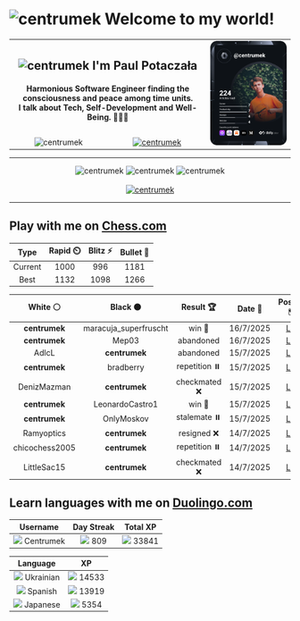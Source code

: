 <h1>
  <img
    src="https://emojis.slackmojis.com/emojis/images/1531849430/4246/blob-sunglasses.gif"
    width="30"
    alt="centrumek"
  />
  Welcome to my world!
</h1>

<table>
  <tbody>
    <tr>
      <td align="center" width="70%" colspan="2">
        <h2>
          <img
            src="https://raw.githubusercontent.com/MartinHeinz/MartinHeinz/master/wave.gif"
            width="30px"
            alt="centrumek"
          />
          I'm Paul Potaczała
        </h2>
        <h4>
          Harmonious Software Engineer finding the consciousness and peace among time units.
          <br/>
          I talk about Tech, Self-Development and Well-Being. 🌿🧘🚀
        </h4>
      </td>
      <td width="30%" rowspan="2">
        <a href="https://app.daily.dev/centrumek">
          <img
            src="./devcard.svg"
            alt="centrumek"
          />
        </a>
      </td>
    </tr>
    <tr align="center">
      <td>
        <img
          src="https://komarev.com/ghpvc/?username=centrumek&label=visitors&color=0e75b6&style=flat"
          alt="centrumek"
        >
      </td>
      <td>
        <a href="https://stackoverflow.com/users/14496012/centrumek">
          <img
            src="https://stackoverflow.com/users/flair/14496012.png?theme=dark"
            alt="centrumek"
          >
        </a>
      </td>
    </tr>
  </tbody>
</table>

---
<div align="center">
  <img 
    src="https://github-readme-stats.vercel.app/api?username=centrumek&show_icons=true&count_private=true&theme=dark&hide_border=true&hide=issues,contribs&bg_color=00000000"
    alt="centrumek"
  />
  <img
    src="https://github-readme-stats.vercel.app/api/top-langs/?username=centrumek&layout=compact&hide_border=true&theme=dark&bg_color=00000000&langs_count=6&exclude_repo=air-statistic-app"
    alt="centrumek"
  />
  <img 
    src="https://github-readme-streak-stats.herokuapp.com?user=centrumek&theme=dark&hide_border=true&background=FFFFFF00"
    alt="centrumek"
  />
  <br/>
  <br/>
  <a href="https://www.buymeacoffee.com/centrumek">
    <img
      src="https://cdn.buymeacoffee.com/buttons/v2/default-orange.png"
      height="50"
      width="210"
      alt="centrumek"
    />
  </a>
</div>

---

## Play with me on [Chess.com](https://www.chess.com/member/centrumek)

<div align="center">
<!--START_SECTION:chessStats-->
<!-- Automatically generated with https://github.com/Balastrong/chess-stats-action -->

| Type | Rapid ⏲️ | Blitz ⚡ | Bullet 🔫 |
|:---:|:---:|:---:|:---:|
| Current | 1000 | 996 | 1181 |
| Best | 1132 | 1098 | 1266 |

| White ⚪ | Black ⚫ | Result 🏆 | Date 📅 | Position 🗺️ | Type 🕕 |
|:---:|:---:|:---:|:---:|:---:|:---:|
| **centrumek** | maracuja_superfruscht | win 🥇 | 16/7/2025 | <a href="http://www.ee.unb.ca/cgi-bin/tervo/fen.pl?select=1k1r1r2/ppp1n2Q/5q2/5p2/1PBPpP1P/P3P3/1P1B4/2KR2R1 b - - 0 23">Link</a> | Blitz |
| **centrumek** | Mep03 | abandoned  | 16/7/2025 | <a href="http://www.ee.unb.ca/cgi-bin/tervo/fen.pl?select=r3k2r/p1p2ppp/2pbp3/3p2q1/3P2P1/2P1PQ1P/PBP2P2/R3K2R w KQkq - 1 12">Link</a> | Blitz |
| AdlcL | **centrumek** | abandoned  | 15/7/2025 | <a href="http://www.ee.unb.ca/cgi-bin/tervo/fen.pl?select=2kr2nr/4b3/1p1p3p/p2P1Qp1/1pPN4/1P5P/P4PP1/R3R1K1 b - - 0 21">Link</a> | Blitz |
| **centrumek** | bradberry | repetition ⏸️ | 15/7/2025 | <a href="http://www.ee.unb.ca/cgi-bin/tervo/fen.pl?select=r1b1Q1k1/p5r1/2p1p3/3pq1B1/1P6/P3P3/2P1K3/8 b - - 12 35">Link</a> | Blitz |
| DenizMazman | **centrumek** | checkmated ❌ | 15/7/2025 | <a href="http://www.ee.unb.ca/cgi-bin/tervo/fen.pl?select=6Q1/3k2R1/4R3/8/p2P4/P1P5/1PK5/1r1r4 b - - 6 45">Link</a> | Blitz |
| **centrumek** | LeonardoCastro1 | win 🥇 | 15/7/2025 | <a href="http://www.ee.unb.ca/cgi-bin/tervo/fen.pl?select=8/8/8/3KBP2/3P4/5k2/8/8 b - - 0 74">Link</a> | Blitz |
| **centrumek** | OnlyMoskov | stalemate ⏸️ | 15/7/2025 | <a href="http://www.ee.unb.ca/cgi-bin/tervo/fen.pl?select=2k5/2P3p1/6p1/5p2/p4P1K/5P1P/6r1/8 w - - 0 48">Link</a> | Blitz |
| Ramyoptics | **centrumek** | resigned ❌ | 14/7/2025 | <a href="http://www.ee.unb.ca/cgi-bin/tervo/fen.pl?select=8/1R6/8/6k1/6Q1/6bK/8/8 b - - 1 58">Link</a> | Blitz |
| chicochess2005 | **centrumek** | repetition ⏸️ | 14/7/2025 | <a href="http://www.ee.unb.ca/cgi-bin/tervo/fen.pl?select=8/2K5/4k3/3r4/8/8/8/8 w - - 70 90">Link</a> | Blitz |
| LittleSac15 | **centrumek** | checkmated ❌ | 14/7/2025 | <a href="http://www.ee.unb.ca/cgi-bin/tervo/fen.pl?select=5k1R/R7/4r3/5p1p/5r2/3K3P/6p1/8 b - - 7 50">Link</a> | Blitz |

<!--END_SECTION:chessStats-->
</div>

## Learn languages with me on [Duolingo.com](https://www.duolingo.com/profile/Centrumek)

<div align="center">
<!--START_SECTION:duolingoStats-->
<!-- Automatically generated with https://github.com/centrumek/duolingo-readme-stats-->

| Username | Day Streak | Total XP |
|:---:|:---:|:---:|
| <img src="https://raw.githubusercontent.com/centrumek/duolingo-readme-stats/main/assets/duolingo.png" height="12"> Centrumek | <img src="https://raw.githubusercontent.com/centrumek/duolingo-readme-stats/main/assets/streakinactive.svg" height="12"> 809 | <img src="https://raw.githubusercontent.com/centrumek/duolingo-readme-stats/main/assets/xp.svg" height="12"> 33841 | <img src="https://raw.githubusercontent.com/centrumek/duolingo-readme-stats/main/assets/xp.svg" height="12"> 0 |

| Language | XP |
|:---:|:---:|
| <img src="https://raw.githubusercontent.com/centrumek/duolingo-readme-stats/main/assets/langs/ukrainian.svg" height="12"> Ukrainian | <img src="https://raw.githubusercontent.com/centrumek/duolingo-readme-stats/main/assets/xp.svg" height="12"> 14533 |
| <img src="https://raw.githubusercontent.com/centrumek/duolingo-readme-stats/main/assets/langs/spanish.svg" height="12"> Spanish | <img src="https://raw.githubusercontent.com/centrumek/duolingo-readme-stats/main/assets/xp.svg" height="12"> 13919 |
| <img src="https://raw.githubusercontent.com/centrumek/duolingo-readme-stats/main/assets/langs/japanese.svg" height="12"> Japanese | <img src="https://raw.githubusercontent.com/centrumek/duolingo-readme-stats/main/assets/xp.svg" height="12"> 5354 |

<!--END_SECTION:duolingoStats-->
</div>
<!--
**centrumek/centrumek** is a ✨ _special_ ✨ repository because its `README.md` (this file) appears on your GitHub profile.

Here are some ideas to get you started:

- 🔭 I’m currently working on ...
- 🌱 I’m currently learning ...
- 👯 I’m looking to collaborate on ...
- 🤔 I’m looking for help with ...
- 💬 Ask me about ...
- 📫 How to reach me: ...
- 😄 Pronouns: ...
- ⚡ Fun fact: ...
-->
